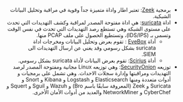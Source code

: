 <div dir="rtl" align='right'>

 * برمجية [Zeek](https://zeek.org): تعتبر اطار واداة متميزة جداً وقوية في مراقبة وتحليل البيانات الشبكية.
 * اداة [suricata](https://suricata-ids.org/): هي اداة مفتوحة المصدر لمراقبة وكشف التهديدات التي تحدث على مستوى الشبكة وهي تستطع رصد التهديدات التي تحدث في نفس الوقت وتسمى بـ (IDS/IPS)، وتستطيع الحصول على ملف PCAP منها.
    - أداة [EveBox](https://evebox.org/) : تقوم بعرض وتحليل البيانات ومخرجات اداة suricata بشكل رسومي وقد يغني عن ارسال التهديدات الى SIEM.
    - أداة [Scirius](https://github.com/StamusNetworks/scirius): تقوم بعرض البيانات لأداة  suricata بشكل رسومي.
* توزيعه  [SecurityOnion](https://securityonion.net/): وهي توزيعه Linux مجانية ومفتوحة المصدر لرصد التهديدات ومراقبتها وإدارة سجلات الاحداث. وهي تشمل على برمجيات و أدوات متعددة ومنها  Elasticsearch و Logstash و Kibana و Snort و Suricata و Zeek (المعروفة سابقًا باسم Bro) و Wazuh و Sguil و Squert و CyberChef و NetworkMiner والعديد من أدوات الأمان الأخرى.
  

</div>
